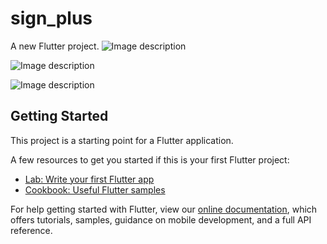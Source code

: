 # sign_plus

A new Flutter project.
![Image description](https://i.ibb.co/WxVRcwC/Flutter-fuitley-1.jpg)

![Image description](https://i.ibb.co/LSj3vqc/Flutter-fuitley-3.jpg)

![Image description](https://i.ibb.co/djMY5Yk/Flutter-fuitley-2.jpg)

## Getting Started

This project is a starting point for a Flutter application.

A few resources to get you started if this is your first Flutter project:

- [Lab: Write your first Flutter app](https://flutter.io/docs/get-started/codelab)
- [Cookbook: Useful Flutter samples](https://flutter.io/docs/cookbook)

For help getting started with Flutter, view our 
[online documentation](https://flutter.io/docs), which offers tutorials, 
samples, guidance on mobile development, and a full API reference.

